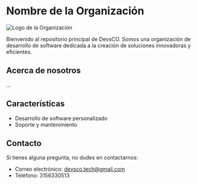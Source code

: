 # Nombre de la Organización

![Logo de la Organización]('./devsco.jpg')

Bienvenido al repositorio principal de DevsCO. Somos una organización de desarrollo de software dedicada a la creación de soluciones innovadoras y eficientes.

## Acerca de nosotros

...

## Características

- Desarrollo de software personalizado
- Soporte y mantenimiento

## Contacto

Si tienes alguna pregunta, no dudes en contactarnos:

- Correo electrónico: devsco.tech@gmail.com
- Teléfono: 3156330513
